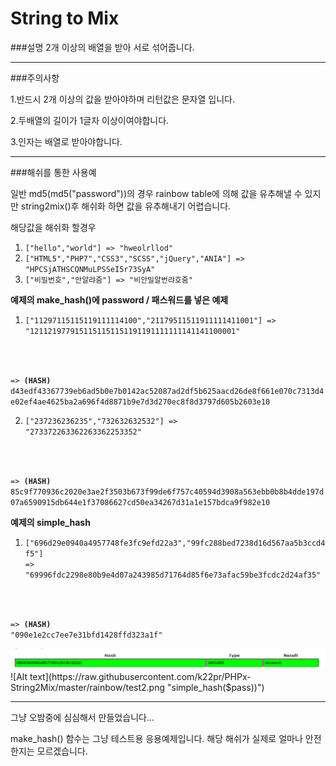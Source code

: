 # String to Mix
###설명
2개 이상의 배열을 받아 서로 섞어줍니다.

***

###주의사항

1.반드시 2개 이상의 값을 받아야하며 리턴값은 문자열 입니다.

2.두배열의 길이가 1글자 이상이여야합니다.

3.인자는 배열로 받아야합니다.

***

###해쉬를 통한 사용예

일반 md5(md5("password"))의 경우 rainbow table에 의해 값을 유추해낼 수 있지만 string2mix()후 해쉬화 하면 값을 유추해내기 어렵습니다.

해당값을 해쉬화 할경우 

1. <code>["hello","world"] => "hweolrllod"</code>
2. <code>["HTML5","PHP7","CSS3","SCSS","jQuery","ANIA"] => "HPCSjATHSCQNMuLPSSeI5r73SyA"</code>
3. <code>["비밀번호","안알랴줌"] => "비안밀알번랴호줌"</code>

**예제의 make_hash()에 password / 패스워드를 넣은 예제**

1. <code>["11297115115119111114100","21179511511911111411001"] => "1211219779151151151151191191111111141141100001"

=> **(HASH)** d43edf43367739eb6ad5b0e7b0142ac52087ad2df5b625aacd26de8f661e070c7313d4e02ef4ae4625ba2a696f4d8871b9e7d3d270ec8f8d3797d605b2603e10</code>

2. <code>["237236236235","732632632532"] => "273372263362263362253352"

=> **(HASH)** 85c9f770936c2020e3ae2f3503b673f99de6f757c40594d3908a563ebb0b8b4dde197d07a6590915db644e1f37086627cd50ea34267d31a1e157bdca9f982e10</code>


**예제의 simple_hash**

1. <code>["696d29e0940a4957748fe3fc9efd22a3","99fc288bed7238d16d567aa5b3ccd4f5"] => "69996fdc2298e80b9e4d07a243985d71764d85f6e73afac59be3fcdc2d24af35" 

=> **(HASH)** "090e1e2cc7ee7e31bfd1428ffd323a1f"</code>

![Alt text](https://raw.githubusercontent.com/k22pr/PHPx-String2Mix/master/rainbow/test1.png "md5(md5($pass))")
![Alt text](https://raw.githubusercontent.com/k22pr/PHPx-String2Mix/master/rainbow/test2.png "simple_hash($pass))")

***

그냥 오밤중에 심심해서 만들었습니다...

make_hash() 함수는 그냥 테스트용 응용예제입니다. 해당 해쉬가 실제로 얼마나 안전한지는 모르겠습니다.
